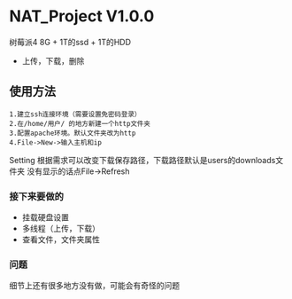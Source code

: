 # NAT_Project V1.0.0
树莓派4 8G + 1T的ssd + 1T的HDD
  - 上传，下载，删除


## 使用方法
    1.建立ssh连接环境（需要设置免密码登录）
    2.在/home/用户/ 的地方新建一个http文件夹
    3.配置apache环境。默认文件夹改为http
    4.File->New->输入主机和ip
    
Setting 根据需求可以改变下载保存路径，下载路径默认是users的downloads文件夹
没有显示的话点File->Refresh

### 接下来要做的
  - 挂载硬盘设置
  - 多线程（上传，下载）
  - 查看文件，文件夹属性

### 问题
细节上还有很多地方没有做，可能会有奇怪的问题
